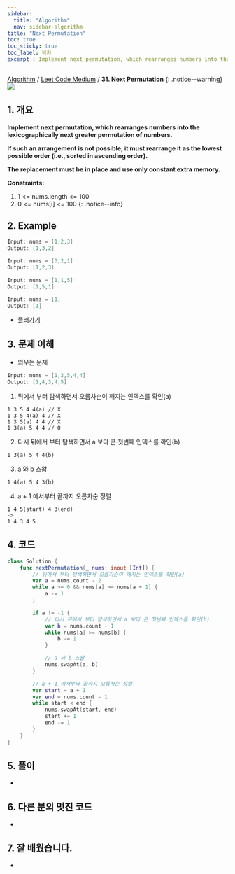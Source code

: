 ```yaml
---
sidebar:
  title: "Algorithm"
  nav: sidebar-algorithm
title: "Next Permutation"
toc: true
toc_sticky: true
toc_label: 목차
excerpt : Implement next permutation, which rearranges numbers into the lexicographically next greater permutation of numbers.
---
```

[Algorithm](/algorithm/) / [Leet Code Medium](/algorithm/leet-code-medium/) / **31. Next Permutation**
{: .notice--warning}
![](https://leetcode.com/static/packages/interview_landing/images/logo.svg)

## 1. 개요
**Implement next permutation, which rearranges numbers into the lexicographically next greater permutation of numbers.**

**If such an arrangement is not possible, it must rearrange it as the lowest possible order (i.e., sorted in ascending order).**

**The replacement must be in place and use only constant extra memory.**

**Constraints:**
  1. 1 <= nums.length <= 100
  2. 0 <= nums[i] <= 100
{: .notice--info}
## 2. Example
```swift
Input: nums = [1,2,3]
Output: [1,3,2]
```

```swift
Input: nums = [3,2,1]
Output: [1,2,3]
```

```swift
Input: nums = [1,1,5]
Output: [1,5,1]
```

```swift
Input: nums = [1]
Output: [1]
```
* [풀러가기](https://leetcode.com/problems/next-permutation/)

## 3. 문제 이해
* 외우는 문제
```swift
Input: nums = [1,3,5,4,4]
Output: [1,4,3,4,5]
```

1. 뒤에서 부터 탐색하면서 오름차순이 깨지는 인덱스를 확인(a)
```
1 3 5 4 4(a) // X
1 3 5 4(a) 4 // X
1 3 5(a) 4 4 // X
1 3(a) 5 4 4 // O
```
2. 다시 뒤에서 부터 탐색하면서 a 보다 큰 첫번째 인덱스를 확인(b)
```
1 3(a) 5 4 4(b)
```
3. a 와 b 스왑
```
1 4(a) 5 4 3(b)
```
4. a + 1 에서부터 끝까지 오름차순 정렬
```
1 4 5(start) 4 3(end)
->
1 4 3 4 5
```

## 4. 코드
```swift
class Solution {
    func nextPermutation(_ nums: inout [Int]) {
        // 뒤에서 부터 탐색하면서 오름차순이 깨지는 인덱스를 확인(a)
        var a = nums.count - 2
        while a >= 0 && nums[a] >= nums[a + 1] {
            a -= 1
        }

        if a != -1 {
            // 다시 뒤에서 부터 탐색하면서 a 보다 큰 첫번째 인덱스를 확인(b)
            var b = nums.count - 1
            while nums[a] >= nums[b] {
                b -= 1
            }

            // a 와 b 스왑
            nums.swapAt(a, b)
        }

        // a + 1 에서부터 끝까지 오름차순 정렬
        var start = a + 1
        var end = nums.count - 1
        while start < end {
            nums.swapAt(start, end)
            start += 1
            end -= 1
        }
    }
}
```

## 5. 풀이
-

## 6. 다른 분의 멋진 코드
-

## 7. 잘 배웠습니다.
-

